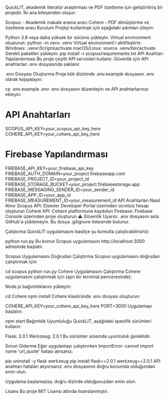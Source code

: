 QuickLIT, akademik literatür araştırması ve PDF özetleme için geliştirilmiş bir projedir. İki ana bileşenden oluşur:

Scopus - Akademik makale arama aracı
Cohere - PDF dönüştürme ve özetleme aracı
Kurulum
Projeyi kullanmak için aşağıdaki adımları izleyin:

Python 3.8 veya daha yüksek bir sürümü yükleyin.
Virtual environment oluşturun:
python -m venv .venv
Virtual environment'ı aktifleştirin:
Windows: .venv\Scripts\activate
macOS/Linux: source .venv/bin/activate
Gerekli paketleri yükleyin:
pip install -r scopus/requirements.txt
API Anahtarı Yapılandırması
Bu proje çeşitli API servisleri kullanır. Güvenlik için API anahtarları .env dosyasında saklanır.

.env Dosyası Oluşturma
Proje kök dizininde .env.example dosyasını .env olarak kopyalayın:

cp .env.example .env
.env dosyasını düzenleyin ve API anahtarlarınızı ekleyin:

# API Anahtarları
SCOPUS_API_KEY=your_scopus_api_key_here
COHERE_API_KEY=your_cohere_api_key_here

# Firebase Yapılandırması
FIREBASE_API_KEY=your_firebase_api_key
FIREBASE_AUTH_DOMAIN=your_project.firebaseapp.com
FIREBASE_PROJECT_ID=your_project_id
FIREBASE_STORAGE_BUCKET=your_project.firebasestorage.app
FIREBASE_MESSAGING_SENDER_ID=your_sender_id
FIREBASE_APP_ID=your_app_id
FIREBASE_MEASUREMENT_ID=your_measurement_id
API Anahtarları Nasıl Alınır
Scopus API: Elsevier Developer Portal üzerinden ücretsiz hesap oluşturun
Cohere API: Cohere platformuna kaydolun
Firebase: Firebase Console üzerinden proje oluşturun
⚠️ Güvenlik Uyarısı: .env dosyasını asla GitHub'a yüklemeyin. Bu dosya .gitignore listesinde bulunur.

Çalıştırma
QuickLIT uygulamasını basitçe şu komutla çalıştırabilirsiniz:

python run.py
Bu komut Scopus uygulamasını http://localhost:3000 adresinde başlatır.

Scopus Uygulamasını Doğrudan Çalıştırma
Scopus uygulamasını doğrudan çalıştırmak için:

cd scopus
python run.py
Cohere Uygulamasını Çalıştırma
Cohere uygulamasını çalıştırmak için (ayrı bir terminal penceresinde):

Node.js bağımlılıklarını yükleyin:

cd Cohere
npm install
Cohere klasöründe .env dosyası oluşturun:

COHERE_API_KEY=your_cohere_api_key_here
PORT=3000
Uygulamayı başlatın:

npm start
Bağımlılık Uyumluluğu
QuickLIT, aşağıdaki spesifik sürümleri kullanır:

Flask: 2.0.1
Werkzeug: 2.0.1
Bu sürümler arasında uyumluluk gereklidir.

Sorun Giderme
Eğer uygulamayı çalıştırırken ImportError: cannot import name 'url_quote' hatası alırsanız:

pip uninstall -y flask werkzeug
pip install flask==2.0.1 werkzeug==2.0.1
API anahtarı hataları alıyorsanız .env dosyasının doğru konumda olduğundan emin olun.

Uygulama başlamazsa, doğru dizinde olduğunuzdan emin olun.

Lisans
Bu proje MIT Lisansı altında lisanslanmıştır.
